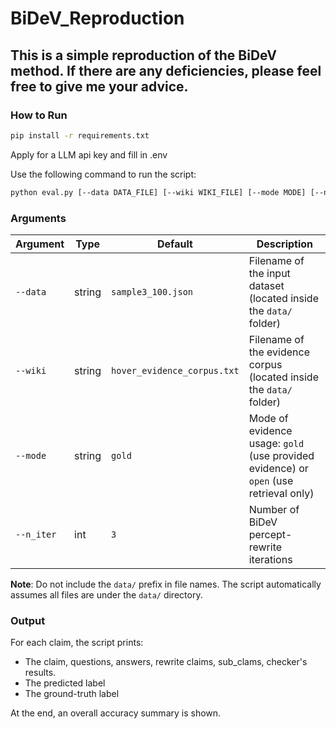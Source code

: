 # BiDeV_Reproduction
## This is a simple reproduction of the BiDeV method. If there are any deficiencies, please feel free to give me your advice.


### How to Run

```bash
pip install -r requirements.txt
```

Apply for a LLM api key and fill in .env


Use the following command to run the script:

```bash
python eval.py [--data DATA_FILE] [--wiki WIKI_FILE] [--mode MODE] [--n_iter N]
```



### Arguments

| Argument   | Type   | Default                     | Description                                                                           |
| ---------- | ------ | --------------------------- | ------------------------------------------------------------------------------------- |
| `--data`   | string | `sample3_100.json`          | Filename of the input dataset (located inside the `data/` folder)                     |
| `--wiki`   | string | `hover_evidence_corpus.txt` | Filename of the evidence corpus (located inside the `data/` folder)                   |
| `--mode`   | string | `gold`                      | Mode of evidence usage: `gold` (use provided evidence) or `open` (use retrieval only) |
| `--n_iter` | int    | `3`                         | Number of BiDeV percept-rewrite iterations                                                  |

**Note**: Do not include the `data/` prefix in file names. The script automatically assumes all files are under the `data/` directory.


### Output

For each claim, the script prints:

* The claim, questions, answers, rewrite claims, sub_clams, checker's results.
* The predicted label
* The ground-truth label

At the end, an overall accuracy summary is shown.





